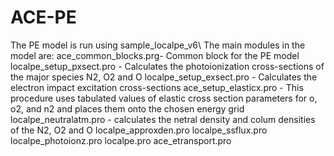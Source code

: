# ACE-PE
The PE model is run using sample_localpe_v6\\
The main modules in the model are:
ace_common_blocks.prg- Common block for the PE model
localpe_setup_pxsect.pro - Calculates the photoionization cross-sections of the major species N2, O2 and O
localpe_setup_exsect.pro - Calculates the electron impact excitation cross-sections 
ace_setup_elasticx.pro - This procedure uses tabulated values of elastic cross section parameters for o, o2, and n2 and places them onto the chosen energy grid
localpe_neutralatm.pro - calculates the netral density and colum densities of the N2, O2 and O
localpe_approxden.pro
localpe_ssflux.pro
localpe_photoionz.pro
localpe.pro
ace_etransport.pro

